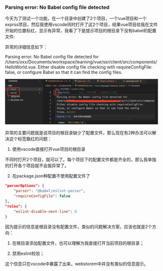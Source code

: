### Parsing error: No Babel config file detected 

今天为了测试一个功能，在一个目录中创建了2个项目，一个vue项目和一个exprss项目，然后我使用vscode同时打开了这2个项目，结果vue项目给我在文件开始的位置标红，显示有异常，我看了下是提示项目的根目录下没有babel的配置文件:

异常的详细信息如下：

Parsing error: No Babel config file detected for /Users/xxx/Documents/workspace/learning/vue/ssr/client/src/components/HelloWorld.vue. Either disable config file checking with requireConfigFile: false, or configure Babel so that it can find the config files.

![vue文件报异常](./images/i11.png)

异常的主要问题就是说项目的根目录缺少了配置文件，那么现在有2种办法可以解决这个标签飘红的问题：

1. 使用vscode直接打开vue项目的根目录

不同时打开2个项目，就可以了。每个项目下的配置文件都是齐全的，那么我单独的打开各个项目就不会报异常了。

2. 在package.json种配置不使用配置文件了

```json
"parserOptions": {
    "parser": "@babel/eslint-parser",
    "requireConfigFile": false
},
"rules": {
    "eslint-disable-next-line": 0
}
```

因为提示的信息是根目录没有配置文件，类似的问题解决方案，应该也就是2个方向：

1. 在根目录添加配置文件，也可以理解为我直接打开当前项目的根目录；

2. 禁用eslint校验；

这个信息只在vscode中暴露了出来，webstorem中并没有类似的信息提示。